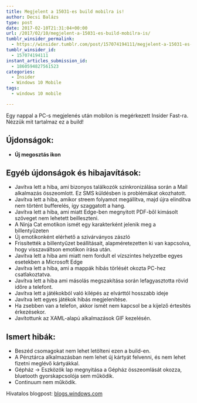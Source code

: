 ```yaml
---
title: Megjelent a 15031-es build mobilra is!
author: Decsi Balázs
type: post
date: 2017-02-10T21:31:04+00:00
url: /2017/02/10/megjelent-a-15031-es-build-mobilra-is/
tumblr_winsider_permalink:
  - https://winsider.tumblr.com/post/157074194111/megjelent-a-15031-es-build-mobilra-is
tumblr_winsider_id:
  - 157074194111
instant_articles_submission_id:
  - 1860594827561523
categories:
  - Insider
  - Windows 10 Mobile
tags:
  - windows 10 mobile

---
```

Egy nappal a PC-s megjelenés után mobilon is megérkezett Insider Fast-ra. Nézzük mit tartalmaz ez a build!

<!-- more -->

## Újdonságok:

  * **Új megosztás ikon**

## Egyéb újdonságok és hibajavítások:

  * Javítva lett a hiba, ami bizonyos találkozók szinkronizálása során a Mail alkalmazás összeomlott. Ez SMS küldésben is problémákat okozhatott.
  * Javítva lett a hiba, amikor streem folyamot megállítva, majd újra elindítva nem történt bufferelés, így szaggatott a hang.
  * Javítva lett a hiba, ami miatt Edge-ben megnyitott PDF-ből kimásolt szöveget nem lehetett beilleszteni.
  * A Ninja Cat emotikon ismét egy karakterként jelenik meg a billentyűzeten
  * Új emotikonként elérhető a szivárványos zászló
  * Frissítették a billentyűzet beállításait, alapméretezetten ki van kapcsolva, hogy visszaváltson emotikon írása után.
  * Javítva lett a hiba ami miatt nem fordult el vízszintes helyzetbe egyes esetekben a Microsoft Edge
  * Javítva lett a hiba, ami a mappák hibás törlését okozta PC-hez csatlakoztatva.
  * Javítva lett a hiba ami másolás megszakítása során lefagyasztotta rövid időre a telefont.
  * Javítva lett a játékokból való kilépés az elvárttól hosszabb ideje
  * Javítva lett egyes játékok hibás megjelenítése.
  * Ha zsebben van a telefon, akkor ismét nem kapcsol be a kijelző értesítés érkezésekor.
  * Javítottunk az XAML-alapú alkalmazások GIF kezelésén.

## Ismert hibák:

  * Beszéd csomagokat nem lehet letölteni ezen a build-en.
  * A Pénztárca alkalmazásban nem lehet új kártyát felvenni, és nem lehet fizetni meglévő kártyákkal.
  * Gépház -> Eszközök lap megnyitása a Gépház összeomlását okozza, bluetooth gyorskapcsolója sem működik.
  * Continuum nem működik.

Hivatalos blogpost: [blogs.windows.com][1]

 [1]: https://blogs.windows.com/windowsexperience/2017/02/09/announcing-windows-10-insider-preview-build-15031-mobile/#1ARHTIRgISrxVYEq.97
